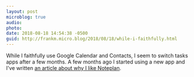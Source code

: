 ```yaml
---
layout: post
microblog: true
audio: 
photo: 
date: 2018-08-18 14:54:38 -0500
guid: http://frankm.micro.blog/2018/08/18/while-i-faithfully.html
---
```

While I faithfully use Google Calendar and Contacts, I seem to switch tasks apps after a few months. A few months ago I started using a new app and I've written [an article about why I like Noteplan](https://writing.frankmcpherson.net/ipad/2018/08/18/managing-tasks-with-noteplan.html).
